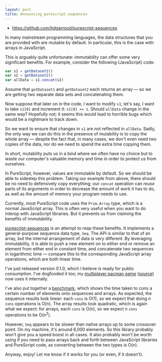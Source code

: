 ```yaml
---
layout: post
title: Announcing purescript-sequences
---
```


* <https://github.com/hdgarrood/purescript-sequences>

In many mainstream programming languages, the data structures that you are
provided with are mutable by default. In particular, this is the case with
arrays in JavaScript.

This is arguably quite unfortunate: immutability can offer some very
significant benefits. For example, consider the following (JavaScript) code:

```javascript
var s1 = getDataset1()
var s2 = getDataset2()
var allData = s1.concat(s2)
```

Assume that `getDataset1` and `getDataset2` each returns an array &mdash; so we
are getting two separate data sets and concatenating them.

Now suppose that later on in the code, I want to modify `s1`; let's say, I want
to take `s1[0]` and increment it: `s1[0] += 1`. Should `allData` change in the
same way? Hopefully not; it seems this would lead to horrible bugs which would
be a nightmare to track down.

So we want to ensure that changes in `s1` are not reflected in `allData`.
Sadly, the only way we can do this in the presence of mutability is to copy
the whole array &mdash; despite the fact that, in many cases, we don't even
need two copies of the data, nor do we need to spend the extra time copying
them.

In short, mutability puts us in a bind where we often have no choice but to
waste our computer's valuable memory and time in order to protect us from
ourselves.

In PureScript, however, values are immutable by default. So we should be
able to sidestep this problem. Taking our example from above, there should be
no need to defensively copy everything; our `concat` operation can _reuse_
parts of its arguments in order to decrease the amount of work it has to do, as
well as the amount of memory your program needs to use.

Currently, most PureScript code uses the `Prim.Array` type, which is a normal
JavaScript array. This is often very useful when you want to do interop with
JavaScript libraries. But it prevents us from claiming the benefits of
immutability.

[purescript-sequences](https://github.com/hdgarrood/purescript-sequences) is an
attempt to reap these benefits. It implements a general-purpose sequence data
type, `Seq`. The API is similar to that of an array, but the internal
arrangement of data is very different. By leveraging immutability, it is able
to push a new element on to either end or remove an element from either end in
constant time, and concatenate two sequences in logarithmic time &mdash;
compare this to the corresponding JavaScript array operations, which are both
linear time.

I've just released version 0.1.0, which I believe is ready for public
consumption. I've dogfooded it too; my [multiplayer pacman game](https://mpac.herokuapp.com/)
([source](https://github.com/hdgarrood/multipac)) now uses it internally.

I've also put together a [benchmark](benchmarks/), which shows the time taken
to cons a certain number of elements onto sequences and arrays. As expected,
the sequence results look linear: each `cons` is O(1), so we expect that doing
n `cons` operations is O(n). The array results look quadratic, which is again
what we expect: for arrays, each `cons` is O(n), so we expect n `cons`
operations to be O(n<sup>2</sup>).

However, `Seq` appears to be slower than native arrays up to some crossover
point. On my machine, it's around 6,000 elements. So this library probably
won't give you a speed boost in all cases. It also probably won't be worth
using if you need to pass arrays back and forth between JavaScript libraries
and PureScript code, as converting between the two types is O(n).

Anyway, enjoy! Let me know if it works for you (or even, if it doesn't).
